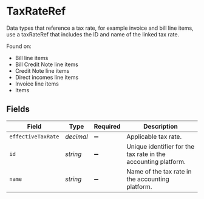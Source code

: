 # TaxRateRef

Data types that reference a tax rate, for example invoice and bill line items, use a taxRateRef that includes the ID and name of the linked tax rate.

Found on:

- Bill line items
- Bill Credit Note line items
- Credit Note line items
- Direct incomes line items
- Invoice line items
- Items


## Fields

| Field                                                          | Type                                                           | Required                                                       | Description                                                    |
| -------------------------------------------------------------- | -------------------------------------------------------------- | -------------------------------------------------------------- | -------------------------------------------------------------- |
| `effectiveTaxRate`                                             | *decimal*                                                      | :heavy_minus_sign:                                             | Applicable tax rate.                                           |
| `id`                                                           | *string*                                                       | :heavy_minus_sign:                                             | Unique identifier for the tax rate in the accounting platform. |
| `name`                                                         | *string*                                                       | :heavy_minus_sign:                                             | Name of the tax rate in the accounting platform.               |